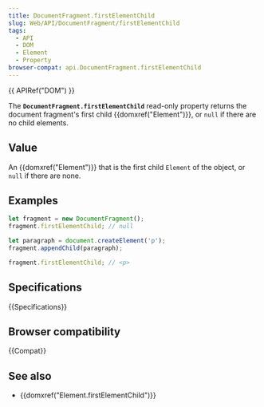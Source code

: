 ```yaml
---
title: DocumentFragment.firstElementChild
slug: Web/API/DocumentFragment/firstElementChild
tags:
  - API
  - DOM
  - Element
  - Property
browser-compat: api.DocumentFragment.firstElementChild
---
```

{{ APIRef("DOM") }}

The **`DocumentFragment.firstElementChild`** read-only property
returns the document fragment's first child {{domxref("Element")}}, or `null` if there
are no child elements.

## Value

An {{domxref("Element")}} that is the first child `Element` of the object, or `null` if there are none.

## Examples

```js
let fragment = new DocumentFragment();
fragment.firstElementChild; // null

let paragraph = document.createElement('p');
fragment.appendChild(paragraph);

fragment.firstElementChild; // <p>
```

## Specifications

{{Specifications}}

## Browser compatibility

{{Compat}}

## See also

- {{domxref("Element.firstElementChild")}}
